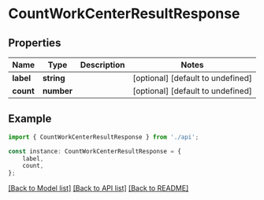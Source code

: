# CountWorkCenterResultResponse


## Properties

Name | Type | Description | Notes
------------ | ------------- | ------------- | -------------
**label** | **string** |  | [optional] [default to undefined]
**count** | **number** |  | [optional] [default to undefined]

## Example

```typescript
import { CountWorkCenterResultResponse } from './api';

const instance: CountWorkCenterResultResponse = {
    label,
    count,
};
```

[[Back to Model list]](../README.md#documentation-for-models) [[Back to API list]](../README.md#documentation-for-api-endpoints) [[Back to README]](../README.md)
